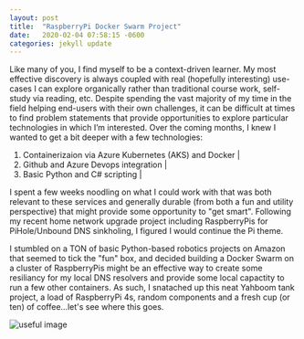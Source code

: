 ```yaml
---
layout: post
title:  "RaspberryPi Docker Swarm Project"
date:   2020-02-04 07:58:15 -0600
categories: jekyll update
---
```


Like many of you, I find myself to be a context-driven learner.  My most effective discovery is always coupled with real (hopefully interesting) use-cases I can explore organically rather than traditional course work, self-study via reading, etc.  Despite spending the vast majority of my time in the field helping end-users with their own challenges, it can be difficult at times to find problem statements that provide opportunities to explore particular technologies in which I’m interested.  Over the coming months, I knew I wanted to get a bit deeper with a few technologies: 

1) Containerizaion via Azure Kubernetes (AKS) and Docker |
2) Github and Azure Devops integration |
3) Basic Python and C# scripting |

I spent a few weeks noodling on what I could work with that was both relevant to these services and generally durable (from both a fun and utility perspective) that might provide some opportunity to "get smart".  Following my recent home network upgrade project including RaspberryPis for PiHole/Unbound DNS sinkholing, I figured I would continue the Pi theme.  

I stumbled on a TON of basic Python-based robotics projects on Amazon that seemed to tick the "fun" box, and decided building a Docker Swarm on a cluster of RaspberryPis might be an effective way to create some resiliancy for my local DNS resolvers and provide some local capactity to run a few other containers.  As such, I snatached up this neat Yahboom tank project, a load of RaspberryPi 4s, random components and a fresh cup (or ten) of coffee...let's see where this goes.  

![useful image](https://github.com/iamrogerklotz/iamrogerklotz.github.io/blob/master/img/pi_swarm.png)